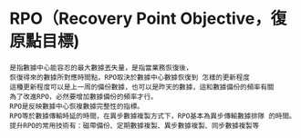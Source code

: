 # RPO（Recovery Point Objective，復原點目標)
~~~
是指數據中心能容忍的最大數據丟失量，是指當業務恢復後，
恢復得來的數據所對應時間點，RPO取決於數據中心數據恢復到 怎樣的更新程度
這種更新程度可以是上一周的備份數據，也可以是昨天的數據，這和數據備份的頻率有關
為了改進RPO，必然要增加數據備份的頻率才行。 
RPO是反映數據中心恢複數據完整性的指標。
RPO等於數據傳輸時延的時間，在異步數據複製方式下，RPO基本為異步傳輸數據排隊 的時間。
提升RPO的常用技術有：磁帶備份、定期數據複製、異步數據複製、同步數據複製等
~~~
